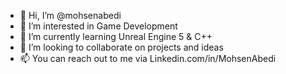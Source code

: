 - 👋 Hi, I’m @mohsenabedi
- 👀 I’m interested in Game Development
- 🌱 I’m currently learning Unreal Engine 5 & C++
- 💞️ I’m looking to collaborate on projects and ideas 
- 📫 You can reach out to me via Linkedin.com/in/MohsenAbedi

<!---
mohsenabedi/mohsenabedi is a ✨ special ✨ repository because its `README.md` (this file) appears on your GitHub profile.
You can click the Preview link to take a look at your changes.
--->
